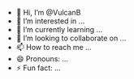 - 👋 Hi, I’m @VulcanB
- 👀 I’m interested in ...
- 🌱 I’m currently learning ...
- 💞️ I’m looking to collaborate on ...
- 📫 How to reach me ...
- 😄 Pronouns: ...
- ⚡ Fun fact: ...

<!---
VulcanB/VulcanB is a ✨ special ✨ repository because its `README.md` (this file) appears on your GitHub profile.
You can click the Preview link to take a look at your changes.
--->
